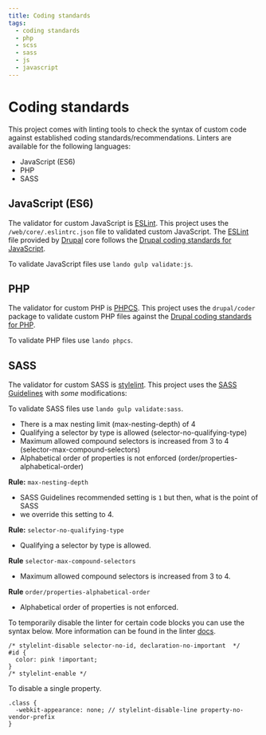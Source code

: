 ```yaml
---
title: Coding standards
tags:
  - coding standards
  - php
  - scss
  - sass
  - js
  - javascript
---
```

# Coding standards

This project comes with linting tools to check the syntax of custom code against
established coding standards/recommendations. Linters are available for the
following languages:

* JavaScript (ES6)
* PHP
* SASS

## JavaScript (ES6)

The validator for custom JavaScript is [ESLint][]. This project uses the
`/web/core/.eslintrc.json` file to validated custom JavaScript. The [ESLint][]
file provided by [Drupal][] core follows the
[Drupal coding standards for JavaScript][].

To validate JavaScript files use `lando gulp validate:js`.

## PHP

The validator for custom PHP is [PHPCS][]. This project uses the `drupal/coder`
package to validate custom PHP files against the
[Drupal coding standards for PHP][].

To validate PHP files use `lando phpcs`.

## SASS

The validator for custom SASS is [stylelint][]. This project uses the
[SASS Guidelines][] with _some_ modifications:

To validate SASS files use `lando gulp validate:sass`.

* There is a max nesting limit (max-nesting-depth) of 4
* Qualifying a selector by type is allowed (selector-no-qualifying-type)
* Maximum allowed compound selectors is increased from 3 to 4 (selector-max-compound-selectors)
* Alphabetical order of properties is not enforced (order/properties-alphabetical-order)

**Rule:** `max-nesting-depth`
* SASS Guidelines recommended setting is `1` but then, what is the point of SASS
* we override this setting to 4.

**Rule:** `selector-no-qualifying-type`
* Qualifying a selector by type is allowed.

**Rule** `selector-max-compound-selectors`
* Maximum allowed compound selectors is increased from 3 to 4.

**Rule** `order/properties-alphabetical-order`
* Alphabetical order of properties is not enforced.

To temporarily disable the linter for certain code blocks you can use the syntax
below. More information can be found in the linter [docs][].

```
/* stylelint-disable selector-no-id, declaration-no-important  */
#id {
  color: pink !important;
}
/* stylelint-enable */
```

To disable a single property.
```
.class {
  -webkit-appearance: none; // stylelint-disable-line property-no-vendor-prefix
}
```

[Drupal]: https://drupal.org
[Drupal coding standards for JavaScript]: https://www.drupal.org/docs/develop/standards/javascript/javascript-coding-standards
[Drupal coding standards for PHP]: https://www.drupal.org/docs/develop/standards/coding-standards
[ESLint]: https://eslint.org
[PHPCS]: https://github.com/squizlabs/PHP_CodeSniffer
[stylelint]: https://github.com/stylelint/stylelint
[SASS Guidelines]: https://sass-guidelin.es
[docs]: https://github.com/stylelint/stylelint/blob/master/docs/user-guide/configuration.md#turning-rules-off-from-within-your-css
